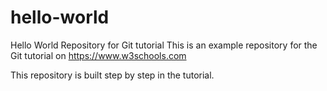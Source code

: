 # hello-world
Hello World Repository for Git tutorial
This is an example repository for the Git tutorial on
https://www.w3schools.com

This repository is built step by step in the tutorial.
